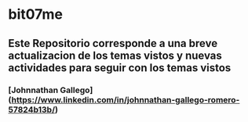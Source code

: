 # bit07me

## Este Repositorio corresponde a una breve actualizacion de los temas vistos y nuevas actividades para seguir con los temas vistos

### [Johnnathan Gallego] (https://www.linkedin.com/in/johnnathan-gallego-romero-57824b13b/)
